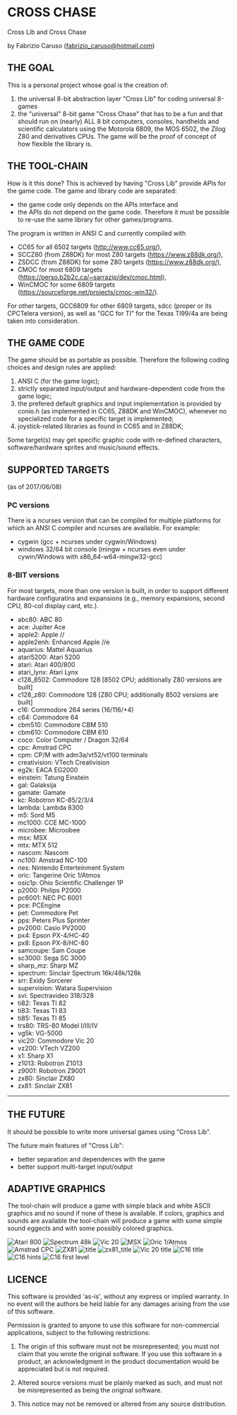 # CROSS CHASE
Cross Lib and Cross Chase

by Fabrizio Caruso (fabrizio_caruso@hotmail.com)

## THE GOAL

This is a personal project whose goal is the creation of:
1. the universal 8-bit abstraction layer "Cross Lib" for coding universal 8-games
2. the "universal" 8-bit game "Cross Chase" that has to be a fun and that should run
on (nearly) ALL 8 bit computers, consoles, handhelds and scientific calculators using the Motorola 6809, the MOS 6502, the Zilog Z80 and derivatives CPUs.
The game will be the proof of concept of how flexible the library is.

## THE TOOL-CHAIN

How is it this done?
This is achieved  by having "Cross Lib" provide APIs for the game code.
The game and library code are  separated: 
- the game code only depends on the APIs interface and 
- the APIs do not depend on the game code. Therefore it must be possible to re-use the same library for other games/programs.

The program is written in ANSI C and currently compiled with 
- CC65 for all 6502 targets (http://www.cc65.org/), 
- SCCZ80 (from Z88DK) for most Z80 targets (https://www.z88dk.org/), 
- ZSDCC (from Z88DK) for some Z80 targets (https://www.z88dk.org/),
- CMOC for most 6809 targets (https://perso.b2b2c.ca/~sarrazip/dev/cmoc.html),
- WinCMOC for some 6809 targets (https://sourceforge.net/projects/cmoc-win32/).

For other targets, GCC6809 for other 6809 targets, sdcc (proper or its CPCTelera version), as well as "GCC for TI" for the Texas TI99/4a are being taken into consideration. 


## THE GAME CODE

The game should be as portable as possible.
Therefore the following coding choices and design rules are applied:
1. ANSI C (for the game logic);
2. strictly separated input/output and hardware-dependent code from the game logic;
3. the prefered default graphics and input implementation is provided by conio.h (as implemented in CC65, Z88DK and WinCMOC), whenever no specialized code for a specific target is implemented;
4. joystick-related libraries as found in CC65 and in Z88DK;

Some target(s) may get specific graphic code with re-defined characters, software/hardware sprites and music/sound effects.

## SUPPORTED TARGETS 

(as of 2017/06/08)

### PC versions

There is a ncurses version that can be compiled for multiple platforms for which an ANSI C compiler and ncurses are available.
For example:
- cygwin (gcc + ncurses under cygwin/Windows) 
- windows 32/64 bit console (mingw + ncurses even under cywin/Windows with x86_64-w64-mingw32-gcc)

### 8-BIT versions

For most targets, more than one version is built, in order to support different hardware configuratins and expansions 
(e.g., memory expansions, second CPU, 80-col display card, etc.).

- abc80: ABC 80
- ace: Jupiter Ace
- apple2: Apple //
- apple2enh: Enhanced Apple //e
- aquarius: Mattel Aquarius 
- atari5200: Atari 5200
- atari: Atari 400/800
- atari_lynx: Atari Lynx
- c128_8502: Commodore 128 [8502 CPU; additionally Z80 versions are built]
- c128_z80: Commodore 128 [Z80 CPU; additionally 8502 versions are built]
- c16: Commodore 264 series (16/116/+4)
- c64: Commodore 64
- cbm510: Commodore CBM 510
- cbm610: Commodore CBM 610
- coco: Color Computer / Dragon 32/64
- cpc: Amstrad CPC
- cpm: CP/M with adm3a/vt52/vt100 terminals
- creativision: VTech Creativision
- eg2k: EACA EG2000
- einstein: Tatung Einstein
- gal: Galaksija
- gamate: Gamate
- kc: Robotron KC-85/2/3/4
- lambda: Lambda 8300
- m5: Sord M5
- mc1000: CCE MC-1000
- microbee: Microobee
- msx: MSX
- mtx: MTX 512
- nascom: Nascom
- nc100: Amstrad NC-100
- nes: Nintendo Enterteinment System
- oric: Tangerine Oric 1/Atmos
- osic1p: Ohio Scientific Challenger 1P
- p2000: Philips P2000
- pc6001: NEC PC 6001
- pce: PCEngine
- pet: Commodore Pet
- pps: Peters Plus Sprinter
- pv2000: Casio PV2000
- px4: Epson PX-4/HC-40
- px8: Epson PX-8/HC-80
- samcoupe: Sam Coupe
- sc3000: Sega SC 3000
- sharp_mz: Sharp MZ
- spectrum: Sinclair Spectrum 16k/48k/128k
- srr: Exidy Sorcerer
- supervision: Watara Supervision
- svi: Spectravideo 318/328
- ti82: Texas TI 82
- ti83: Texas TI 83
- ti85: Texas TI 85
- trs80: TRS-80 Model I/III/IV
- vg5k: VG-5000
- vic20: Commodore Vic 20
- vz200: VTech VZ200
- x1: Sharp X1
- z1013: Robotron Z1013
- z9001: Robotron Z9001
- zx80: Sinclair ZX80
- zx81: Sinclair ZX81

-------------------------------------------

## THE FUTURE

It should be possible to write more universal games using "Cross Lib".

The future main features of "Cross Lib":
- better separation and dependences with the game 
- better support multi-target input/output


## ADAPTIVE GRAPHICS

The tool-chain will produce a game with simple black and white ASCII graphics and no sound if none of these is available. 
If colors, graphics and sounds are available the tool-chain will produce a game with some simple sound eggects and with some possibly colored graphics.

![Atari 800](snapshots/atari800.jpg)
![Spectrum 48k](snapshots/spectrum.jpg)
![Vic 20](snapshots/vic20_1.jpg)
![MSX](snapshots/msx.jpg)
![Oric 1/Atmos](snapshots/Oric.jpg)
![Amstrad CPC](snapshots/cpc.jpg)
![ZX81](snapshots/zx81_1.jpg)
![title](snapshots/title.jpg)
![zx81_title](snapshots/zx81_title.jpg)
![Vic 20 title](snapshots/vic20_title.jpg)
![C16 title](snapshots/c264_title.jpg)
![C16 hints](snapshots/c264_hints.jpg)
![C16 first level](snapshots/c264_level1.jpg)

## LICENCE

This software is provided 'as-is', without any express or implied warranty.
In no event will the authors be held liable for any damages arising from
the use of this software.

Permission is granted to anyone to use this software for non-commercial applications, 
subject to the following restrictions:

1. The origin of this software must not be misrepresented; you must not
claim that you wrote the original software. If you use this software in
a product, an acknowledgment in the product documentation would be
appreciated but is not required.

2. Altered source versions must be plainly marked as such, and must not
be misrepresented as being the original software.

3. This notice may not be removed or altered from any source distribution.


